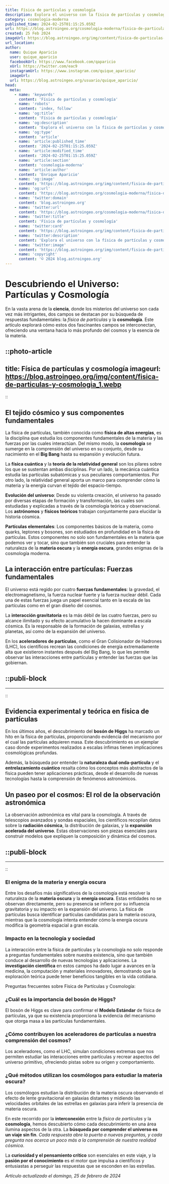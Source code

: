 ```yaml
---
title: Física de partículas y cosmología
description: Explora el universo con la física de partículas y cosmología; descubre los secretos de la materia y el espacio-tiempo.
category: cosmologia-moderna
published_time: 2024-02-25T01:15:25.059Z
url: https://blog.astroingeo.org/cosmologia-moderna/fisica-de-particulas-y-cosmologia
created: 25 Feb 2024
imageUrl: https://blog.astroingeo.org/img/content/fisica-de-particulas-y-cosmologia_1.webp
url_location:
author:
  name: Quique Aparicio
  user: quique_aparicio
  facebookUrl: https://www.facebook.com/qaparicio
  xUrl: https://twitter.com/eac9
  instagramUrl: https://www.instagram.com/quique_aparicio/
  imageUrl: 
  url: https://blog.astroingeo.org/usuario/quique_aparicio/
head:
  meta:
    - name: 'keywords'
      content: 'Física de partículas y cosmología'
    - name: 'robots'
      content: 'index, follow'
    - name: 'og:title'
      content: 'Física de partículas y cosmología'
    - name: 'og:description'
      content: 'Explora el universo con la física de partículas y cosmología; descubre los secretos de la materia y el espacio-tiempo.'
    - name: 'og:type'
      content: 'article'
    - name: 'article:published_time'
      content: '2024-02-25T01:15:25.059Z'
    - name: 'article:modified_time'
      content: '2024-02-25T01:15:25.059Z'
    - name: 'article:section'
      content: 'cosmologia-moderna'
    - name: 'article:author'
      content: 'Enrique Aparicio'
    - name: 'og:image'
      content: 'https://blog.astroingeo.org/img/content/fisica-de-particulas-y-cosmologia_1.webp'
    - name: 'og:url'
      content: 'https://blog.astroingeo.org/cosmologia-moderna/fisica-de-particulas-y-cosmologia'
    - name: 'twitter:domain'
      content: 'blog.astroingeo.org'
    - name: 'twitter:url'
      content: 'https://blog.astroingeo.org/cosmologia-moderna/fisica-de-particulas-y-cosmologia'
    - name: 'twitter:title'
      content: 'Física de partículas y cosmología'
    - name: 'twitter:card'
      content: 'https://blog.astroingeo.org/img/content/fisica-de-particulas-y-cosmologia_1.webp'
    - name: 'twitter:description'
      content: 'Explora el universo con la física de partículas y cosmología; descubre los secretos de la materia y el espacio-tiempo.'
    - name: 'twitter:image'
      content: 'https://blog.astroingeo.org/img/content/fisica-de-particulas-y-cosmologia_1.webp'
    - name: 'copyright'
      content: '© 2024 blog.astroingeo.org'
---
```

# Descubriendo el Universo: Partículas y Cosmología

En la vasta arena de la **ciencia**, donde los misterios del universo son cada vez más intrigantes, dos campos se destacan por su búsqueda de respuestas fundamentales: la *física de partículas* y la **cosmología**. Este artículo explorará cómo estos dos fascinantes campos se interconectan, ofreciendo una ventana hacia lo más profundo del cosmos y la esencia de la materia.


::photo-article
---
title: Física de partículas y cosmología
imageurl: https://blog.astroingeo.org/img/content/fisica-de-particulas-y-cosmologia_1.webp
---
::


## El tejido cósmico y sus componentes fundamentales
La física de partículas, también conocida como **física de altas energías**, es la disciplina que estudia los componentes fundamentales de la materia y las fuerzas por las cuales interactúan. Del mismo modo, la **cosmología** se sumerge en la comprensión del universo en su conjunto, desde su nacimiento en el **Big Bang** hasta su expansión y evolución futura.

La **física cuántica** y la **teoría de la relatividad general** son los pilares sobre los que se sustentan ambas disciplinas. Por un lado, la mecánica cuántica estudia las partículas subatómicas y sus peculiares comportamientos. Por otro lado, la relatividad general aporta un marco para comprender cómo la materia y la energía curvan el tejido del espacio-tiempo.

**Evolución del universo**: Desde su violenta creación, el universo ha pasado por diversas etapas de formación y transformación, las cuales son estudiadas y explicadas a través de la cosmología teórica y observacional. Los **astrónomos** y **físicos teóricos** trabajan conjuntamente para elucidar la historia cósmica.

**Partículas elementales**: Los componentes básicos de la materia, como quarks, leptones y bosones, son estudiados en profundidad en la física de partículas. Estos componentes no solo son fundamentales en la materia que podemos ver y tocar, sino que también son cruciales para entender la naturaleza de la **materia oscura** y la **energía oscura**, grandes enigmas de la cosmología moderna.

## La interacción entre partículas: Fuerzas fundamentales
El universo está regido por cuatro **fuerzas fundamentales**: la gravedad, el electromagnetismo, la fuerza nuclear fuerte y la fuerza nuclear débil. Cada una de estas fuerzas juega un papel esencial tanto en la escala de las partículas como en el gran diseño del cosmos.

La **interacción gravitatoria** es la más débil de las cuatro fuerzas, pero su alcance ilimitado y su efecto acumulativo la hacen dominante a escala cósmica. Es la responsable de la formación de galaxias, estrellas y planetas, así como de la expansión del universo.

En los **aceleradores de partículas**, como el Gran Colisionador de Hadrones (LHC), los científicos recrean las condiciones de energía extremadamente alta que existieron instantes después del Big Bang, lo que les permite observar las interacciones entre partículas y entender las fuerzas que las gobiernan.


  ::publi-block
  ---
  ---
  ::
  
  
## Evidencia experimental y teórica en física de partículas
En los últimos años, el descubrimiento del **bosón de Higgs** ha marcado un hito en la física de partículas, proporcionando evidencia del mecanismo por el cual las partículas adquieren masa. Este descubrimiento es un ejemplar caso donde experimentos realizados a escalas ínfimas tienen implicaciones cosmológicas profundas.

Además, la búsqueda por entender la **naturaleza dual onda-partícula** y el **entrelazamiento cuántico** resalta cómo los conceptos más abstractos de la física pueden tener aplicaciones prácticas, desde el desarrollo de nuevas tecnologías hasta la comprensión de fenómenos astronómicos.

## Un paseo por el cosmos: El rol de la observación astronómica
La observación astronómica es vital para la cosmología. A través de telescopios avanzados y sondas espaciales, los científicos recopilan datos sobre la **radiación cósmica**, la distribución de galaxias, y la **expansión acelerada del universo**. Estas observaciones son piezas esenciales para construir modelos que expliquen la composición y dinámica del cosmos.


  ::publi-block
  ---
  ---
  ::
  
  
### El enigma de la materia y energía oscura
Entre los desafíos más significativos de la cosmología está resolver la naturaleza de la **materia oscura** y la **energía oscura**. Estas entidades no se observan directamente, pero su presencia se infiere por su influencia gravitatoria y su impacto en la expansión del universo. La física de partículas busca identificar partículas candidatas para la materia oscura, mientras que la cosmología intenta entender cómo la energía oscura modifica la geometría espacial a gran escala.

### Impacto en la tecnología y sociedad
La interacción entre la física de partículas y la cosmología no solo responde a preguntas fundamentales sobre nuestra existencia, sino que también conduce al desarrollo de nuevas tecnologías y aplicaciones. La **investigación científica** en estos campos ha dado lugar a avances en la medicina, la computación y materiales innovadores, demostrando que la exploración teórica puede tener beneficios tangibles en la vida cotidiana.

Preguntas frecuentes sobre Física de Partículas y Cosmología:

### ¿Cuál es la importancia del bosón de Higgs?
El bosón de Higgs es clave para confirmar el **Modelo Estándar** de física de partículas, ya que su existencia proporciona la evidencia del mecanismo que otorga masa a las partículas fundamentales.

### ¿Cómo contribuyen los aceleradores de partículas a nuestra comprensión del cosmos?
Los aceleradores, como el LHC, simulan condiciones extremas que nos permiten estudiar las interacciones entre partículas y recrear aspectos del universo primitivo, ofreciendo pistas sobre su origen y comportamiento.

### ¿Qué métodos utilizan los cosmólogos para estudiar la materia oscura?
Los cosmólogos estudian la distribución de la materia oscura observando el efecto de lente gravitacional en galaxias distantes y midiendo las velocidades orbitales de las estrellas en galaxias para inferir la presencia de materia oscura.

En este recorrido por la **interconexión** entre la *física de partículas* y la **cosmología**, hemos descubierto cómo cada descubrimiento en una área ilumina aspectos de la otra. La **búsqueda por comprender el universo es un viaje sin fin**. *Cada respuesta abre la puerta a nuevas preguntas, y cada pregunta nos acerca un poco más a la comprensión de nuestra realidad cósmica*.

La **curiosidad y el pensamiento crítico** son esenciales en este viaje, y la **pasión por el conocimiento** es el motor que impulsa a científicos y entusiastas a perseguir las respuestas que se esconden en las estrellas.

_Artículo actualizado el domingo, 25 de febrero de 2024_
